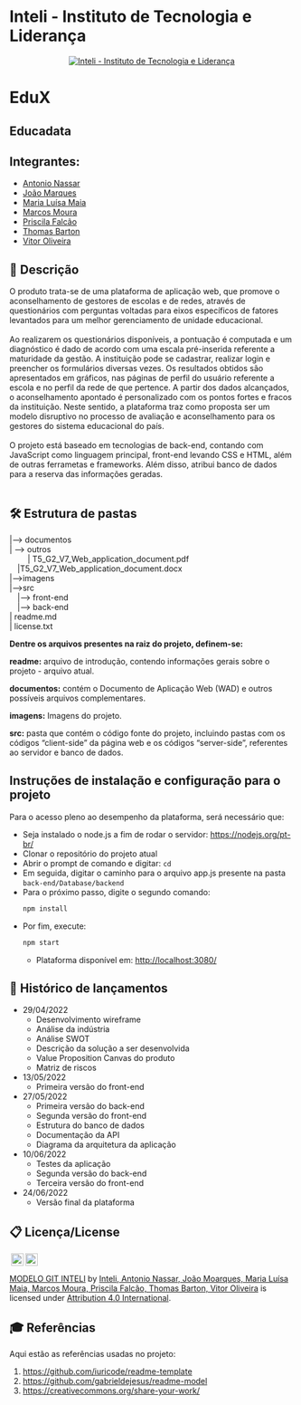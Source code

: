 # Inteli - Instituto de Tecnologia e Liderança 

<p align="center">
<a href= "https://www.inteli.edu.br/"><img src="https://www.inteli.edu.br/wp-content/uploads/2021/08/20172028/marca_1-2.png" alt="Inteli - Instituto de Tecnologia e Liderança" border="0"></a>
</p>

# EduX

## Educadata

## Integrantes: 
- <a href="https://www.linkedin.com/in/antonionassar/">Antonio Nassar</a>
- <a href="https://github.com/joaomtm">João Marques</a>
- <a href="https://www.linkedin.com/in/maria-lu%C3%ADsa-maia-14384a212/">Maria Luísa Maia</a>
- <a href="https://www.linkedin.com/in/marcos-vinicius-166531239/">Marcos Moura</a>
- <a href="https://github.com/PriscilaFalcao">Priscila Falcão</a>
- <a href="https://www.linkedin.com/in/luanadinamarcaparra/">Thomas Barton</a> 
- <a href="https://www.linkedin.com/in/vitor-moura-de-oliveira-979002232/">Vitor Oliveira</a>

## 📝 Descrição
O produto trata-se de uma plataforma de aplicação web, que promove o aconselhamento de gestores de escolas e de redes, através de questionários com  perguntas voltadas para eixos específicos de fatores levantados para um melhor gerenciamento de unidade educacional.
<br><br>
Ao realizarem os questionários disponíveis, a pontuação é computada e um diagnóstico é dado de acordo com uma escala pré-inserida referente a maturidade da gestão. A instituição pode se cadastrar, realizar login e preencher os formulários diversas vezes. Os resultados obtidos são apresentados em gráficos, nas páginas de perfil do usuário referente a escola e no perfil da rede de que pertence.
A partir dos dados alcançados, o aconselhamento apontado é personalizado com os pontos fortes e fracos da instituição. Neste sentido, a plataforma traz como proposta ser um modelo disruptivo no processo de avaliação e aconselhamento para os gestores do sistema educacional do país.
<br><br>
O projeto está baseado em tecnologias de back-end, contando com JavaScript como linguagem principal, front-end levando CSS e HTML, além de outras ferrametas e frameworks. Além disso, atribui banco de dados para a reserva das informações geradas.
<br><br>

## 🛠 Estrutura de pastas
|--> documentos<br>
  | --> outros<br>
    &emsp;| T5_G2_V7_Web_application_document.pdf<br>
    &emsp;|T5_G2_V7_Web_application_document.docx<br>
|-->imagens<br>
|-->src<br>
  &emsp;|--> front-end<br>
  &emsp;|--> back-end<br>
| readme.md<br>
| license.txt<br>

<b>Dentre os arquivos presentes na raiz do projeto, definem-se:</b>

<b>readme:</b> arquivo de introdução, contendo informações gerais sobre o projeto - arquivo atual.

<b>documentos:</b> contém o Documento de Aplicação Web (WAD) e outros possíveis arquivos complementares.

<b>imagens:</b> Imagens do projeto.

<b>src:</b> pasta que contém o código fonte do projeto, incluindo pastas com os códigos “client-side” da página web e os códigos “server-side”, referentes ao servidor e banco de dados.

## Instruções de instalação e configuração para o projeto
Para o acesso pleno ao desempenho da plataforma, será necessário que:
  * Seja instalado o node.js a fim de rodar o servidor: https://nodejs.org/pt-br/ 
  * Clonar o repositório do projeto atual
  * Abrir o prompt de comando e digitar: ```cd```
  * Em seguida, digitar o caminho para o arquivo app.js presente na pasta ``back-end/Database/backend``
  * Para o próximo passo, digite o segundo comando:
    ```sh
    npm install
    ```
  * Por fim, execute:
    ```sh
    npm start
    ```
    * Plataforma disponível em: <http://localhost:3080/>


## 📆 Histórico de lançamentos

* 29/04/2022
    *  Desenvolvimento wireframe
    *  Análise da indústria
    *  Análise SWOT
    *  Descrição da solução a ser desenvolvida
    *  Value Proposition Canvas do produto
    *  Matriz de riscos
* 13/05/2022
    * Primeira versão do front-end
* 27/05/2022
    * Primeira versão do back-end
    * Segunda versão do front-end
    * Estrutura do banco de dados
    * Documentação da API
    * Diagrama da arquitetura da aplicação
* 10/06/2022
    * Testes da aplicação
    * Segunda versão do back-end
    * Terceira versão do front-end
* 24/06/2022
    * Versão final da plataforma

## 📋 Licença/License
<img style="height:22px!important;margin-left:3px;vertical-align:text-bottom;" src="https://mirrors.creativecommons.org/presskit/icons/cc.svg?ref=chooser-v1"><img style="height:22px!important;margin-left:3px;vertical-align:text-bottom;" src="https://mirrors.creativecommons.org/presskit/icons/by.svg?ref=chooser-v1"><p xmlns:cc="http://creativecommons.org/ns#" xmlns:dct="http://purl.org/dc/terms/"><a property="dct:title" rel="cc:attributionURL" href="https://github.com/Spidus/Teste_Final_1">MODELO GIT INTELI</a> by <a rel="cc:attributionURL dct:creator" property="cc:attributionName" href="https://www.yggbrasil.com.br/vr">Inteli, Antonio Nassar, João Moarques, Maria Luísa Maia, Marcos Moura, Priscila Falcão, Thomas Barton, Vitor Oliveira</a> is licensed under <a href="http://creativecommons.org/licenses/by/4.0/?ref=chooser-v1" target="_blank" rel="license noopener noreferrer" style="display:inline-block;">Attribution 4.0 International</a>.</p>

## 🎓 Referências
Aqui estão as referências usadas no projeto:
1. <https://github.com/iuricode/readme-template>
2. <https://github.com/gabrieldejesus/readme-model>
3. <https://creativecommons.org/share-your-work/>
